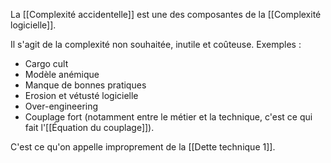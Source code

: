 La [[Complexité accidentelle]] est une des composantes de la [[Complexité logicielle]].

Il s'agit de la complexité non souhaitée, inutile et coûteuse.
Exemples :
- Cargo cult
- Modèle anémique
- Manque de bonnes pratiques
- Erosion et vétusté logicielle
- Over-engineering
- Couplage fort (notamment entre le métier et la  technique, c'est ce qui fait l'[[Équation du couplage]]).

C'est ce qu'on appelle improprement de la [[Dette technique 1]].